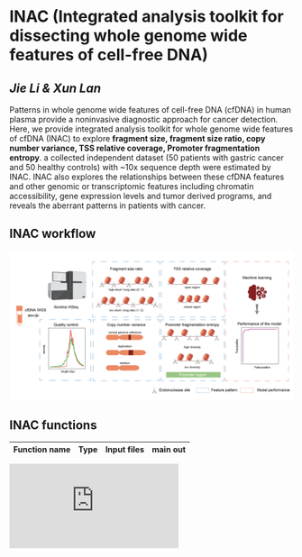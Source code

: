 # INAC (Integrated analysis toolkit for dissecting whole genome wide features of cell-free DNA)
## *Jie Li & Xun Lan*

Patterns in whole genome wide features of cell-free DNA (cfDNA) in human plasma provide a noninvasive diagnostic approach for cancer detection. Here, we provide integrated analysis toolkit for whole genome wide features of cfDNA (INAC) to explore **fragment size, fragment size ratio, copy number variance, TSS relative coverage, Promoter fragmentation entropy**. a collected independent dataset (50 patients with gastric cancer and 50 healthy controls) with ~10x sequence depth were estimated by INAC. INAC also explores the relationships between these cfDNA features and other genomic or transcriptomic features including chromatin accessibility, gene expression levels and tumor derived programs, and reveals the aberrant patterns in patients with cancer.

## INAC workflow
![](https://github.com/jacklee2thu/INAC/blob/main/image/workflow.jpg)
## INAC functions

|Function name|Type|Input files|main out|
|---:|:---:|:---:|:---:|
![](https://github.com/jacklee2thu/INAC/blob/main/image/table.txt)
